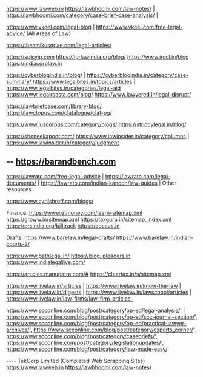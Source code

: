 https://www.lawweb.in
https://lawbhoomi.com/law-notes/ | https://lawbhoomi.com/category/case-brief-case-analysis/ |

https://www.vkeel.com/legal-blog | https://www.vkeel.com/free-legal-advice/ (All Areas of Law)

https://theamikusqriae.com/legal-articles/

https://spicyip.com
https://iprlawindia.org/blog/
https://www.irccl.in/blog
https://indiacorplaw.in

https://cyberblogindia.in/blog/ | https://cyberblogindia.in/category/case-summary/
https://www.legalbites.in/topics/articles | https://www.legalbites.in/categories/legal-aid
https://www.legalraasta.com/blog/
https://www.lawyered.in/legal-disrupt/

https://lawbriefcase.com/library-blog/
https://lawctopus.com/clatalogue/clat-pg/

https://www.juscorpus.com/category/blogs/
https://strictlylegal.in/blog/

https://shoneekapoor.com/
https://www.lawinsider.in/category/columns | https://www.lawinsider.in/category/judgment

--
https://barandbench.com
--

https://lawrato.com/free-legal-advice | https://lawrato.com/legal-documents/ | https://lawrato.com/indian-kanoon/law-guides | Other resources

https://www.cyrilshroff.com/blogs/

Finance:
https://www.etmoney.com/learn-sitemap.xml
https://groww.in/sitemap.xml
https://taxguru.in/sitemap_index.xml
https://prsindia.org/billtrack
https://abcaus.in

Drafts:
https://www.barelaw.in/legal-drafts/
https://www.barelaw.in/indian-courts-2/

https://www.pathlegal.in/
https://blog.ipleaders.in
https://www.indialegallive.com/

https://articles.manupatra.com/#
https://cleartax.in/s/sitemap.xml

https://www.livelaw.in/articles | https://www.livelaw.in/know-the-law | https://www.livelaw.in/digests | https://www.livelaw.in/lawschool/articles | https://www.livelaw.in/law-firms/law-firm-articles-

https://www.scconline.com/blog/post/category/op-ed/legal-analysis/' | https://www.scconline.com/blog/post/category/op-ed/scc-journal-section/',
https://www.scconline.com/blog/post/category/op-ed/practical-lawyer-archives/',
https://www.scconline.com/blog/post/category/experts_corner/',
https://www.scconline.com/blog/post/category/casebriefs/',
https://www.scconline.com/post/category/legislationupdates/',
https://www.scconline.com/blog/post/category/law-made-easy/'


---- TekCorp Limited (Completed Web Scrapping Sites)
https://www.lawweb.in
https://lawbhoomi.com/law-notes/
